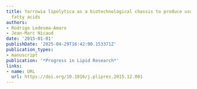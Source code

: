 ```yaml
---
title: Yarrowia lipolytica as a biotechnological chassis to produce usual and unusual
  fatty acids
authors:
- Rodrigo Ledesma‐Amaro
- Jean‐Marc Nicaud
date: '2015-01-01'
publishDate: '2025-04-29T16:42:00.153371Z'
publication_types:
- manuscript
publication: '*Progress in Lipid Research*'
links:
- name: URL
  url: https://doi.org/10.1016/j.plipres.2015.12.001
---
```

